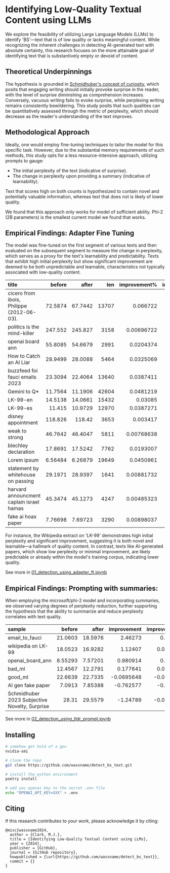 # Identifying Low-Quality Textual Content using LLMs

We explore the feasibility of utilizing Large Language Models (LLMs) to identify 'BS'—text that is of low quality or lacks meaningful content. While recognizing the inherent challenges in detecting AI-generated text with absolute certainty, this research focuses on the more attainable goal of identifying text that is substantively empty or devoid of content.


## Theoretical Underpinnings

The hypothesis is grounded in [Schmidhuber's concept of curiosity](https://arxiv.org/abs/0812.4360), which posits that engaging writing should initially provoke surprise in the reader, with the level of surprise diminishing as comprehension increases. Conversely, vacuous writing fails to evoke surprise, while perplexing writing remains consistently bewildering. This study posits that such qualities can be quantitatively assessed through the metric of perplexity, which should decrease as the reader's understanding of the text improves.


## Methodological Approach

Ideally, one would employ fine-tuning techniques to tailor the model for this specific task. However, due to the substantial memory requirements of such methods, this study opts for a less resource-intensive approach, utilizing prompts to gauge:
- The initial perplexity of the text (indicative of surprise).
- The change in perplexity upon providing a summary (indicative of learnability).

Text that scores high on both counts is hypothesized to contain novel and potentially valuable information, whereas text that does not is likely of lower quality.

We found that this approach only works for model of sufficient ability. Phi-2 (2B parameters) is the smallest current model we found that works. 


## Empirical Findings: Adapter Fine Tuning

The model was fine-tuned on the first segment of various texts and then evaluated on the subsequent segment to measure the change in perplexity, which serves as a proxy for the text's learnability and predictability. Texts that exhibit high initial perplexity but show significant improvement are deemed to be both unpredictable and learnable, characteristics not typically associated with low-quality content.


| title                                     |    before |     after |   len |   improvement% |   improvement | novel   | learnable   | BS    |
|:------------------------------------------|----------:|----------:|------:|---------------:|--------------:|:--------|:------------|:------|
| cicero from ibois, Philippe (2012-06-03). |  72.5874  |  67.7442  | 13707 |     0.066722   |     4.84318   | True    | True        | False |
| politics is the mind-killer               | 247.552   | 245.827   |  3158 |     0.00696722 |     1.72475   | True    | False       | False |
| openai board ann                          |  55.8085  |  54.6679  |  2991 |     0.0204374  |     1.14058   | True    | True        | False |
| How to Catch an AI Liar                   |  28.9499  |  28.0088  |  5464 |     0.0325069  |     0.941071  | True    | True        | True  |
| buzzfeed foi fauci emails 2023            |  23.3094  |  22.4064  | 13640 |     0.0387411  |     0.903032  | True    | True        | True  |
| Gemini to Q*                              |  11.7564  |  11.1906  | 42604 |     0.0481219  |     0.56574   | False   | True        | True  |
| LK-99-en                                  |  14.5138  |  14.0661  | 15432 |     0.03085    |     0.447752  | False   | True        | True  |
| LK-99-es                                  |  11.415   |  10.9729  | 12970 |     0.0387271  |     0.44207   | False   | True        | True  |
| disney appointment                        | 118.826   | 118.42    |  3653 |     0.003417   |     0.406029  | True    | False       | True  |
| weak to strong                            |  46.7642  |  46.4047  |  5811 |     0.00768638 |     0.359447  | True    | False       | True  |
| blechley declaration                      |  17.8691  |  17.5242  |  7762 |     0.0193007  |     0.344887  | True    | False       | True  |
| Lorem ipsum                               |   6.56484 |   6.26879 | 19649 |     0.0450961  |     0.296049  | False   | True        | True  |
| statement by whitehouse on passing        |  29.1971  |  28.9397  |  1641 |     0.00881732 |     0.257441  | True    | False       | True  |
| harvard announcment caplain israel hamas  |  45.3474  |  45.1273  |  4247 |     0.00485323 |     0.220081  | True    | False       | True  |
| fake ai hoax paper                        |   7.76698 |   7.69723 |  3290 |     0.00898037 |     0.0697503 | False   | False       | True  |


For instance, the Wikipedia extract on 'LK-99' demonstrates high initial perplexity and significant improvement, suggesting it is both novel and learnable—a hallmark of quality content. In contrast, texts like AI-generated papers, which show low perplexity or minimal improvement, are likely predictable or already within the model's training corpus, indicating lower quality.


See more in [01_detection_using_adapter_ft.ipynb](01_detection_using_adapter_ft.ipynb)

## Empirical Findings: Prompting with summaries:

When employing the microsoft/phi-2 model and incorporating summaries, we observed varying degrees of perplexity reduction, further supporting the hypothesis that the ability to summarize and reduce perplexity correlates with text quality.


| sample                                        |   before |    after |   improvement |   improvement% | suprising   | summarizable   |
|:----------------------------------------------|---------:|---------:|--------------:|---------------:|:------------|:---------------|
| email_to_fauci                                | 21.0603  | 18.5976  |     2.46273   |      0.116937  | True        | True           |
| wikipedia on LK-99                            | 18.0523  | 16.9282  |     1.12407   |      0.0622675 | True        | True           |
| openai_board_ann                              |  8.55293 |  7.57201 |     0.980914  |      0.114688  | False       | True           |
| bad_ml                                        | 12.4567  | 12.2791  |     0.177641  |      0.0142607 | False       | True           |
| good_ml                                       | 22.6639  | 22.7335  |    -0.0695648 |     -0.0030694 | True        | False          |
| AI gen fake paper                             |  7.0913  |  7.85388 |    -0.762577  |     -0.107537  | False       | False          |
| Schmidhuber 2023 Subjective Novelty, Surprise | 28.31    | 29.5579  |    -1.24789   |     -0.0440795 | True        | False          |



See more in [02_detection_using_tldr_prompt.ipynb](02_detection_using_tldr_prompt.ipynb)


## Installing

```sh
# somehow get hold of a gpu
nvidia-smi

# clone the repo
git clone https://github.com/wassname/detect_bs_text.git

# install the python environment
poetry install

# add you openai key to the secret .env file
echo "OPENAI_API_KEY=XXX" > .env
```

## Citing

If this research contributes to your work, please acknowledge it by citing:

```
@misc{wassname2024,
  author = {Clark, M.J.},
  title = {Identifying Low-Quality Textual Content using LLMs},
  year = {2024},
  publisher = {GitHub},
  journal = {GitHub repository},
  howpublished = {\url{https://github.com/wassname/detect_bs_text}},
  commit = {}
}
```
